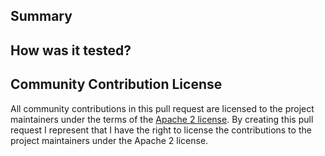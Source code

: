 ## Summary

## How was it tested?

## Community Contribution License
All community contributions in this pull request are licensed to the project maintainers
under the terms of the [Apache 2 license](https://www.apache.org/licenses/LICENSE-2.0).
By creating this pull request I represent that I have the right to license the
contributions to the project maintainers under the Apache 2 license.
